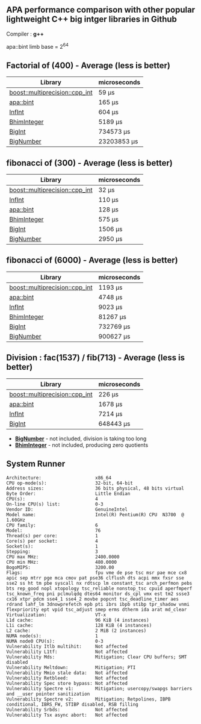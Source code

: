 ## **APA performance comparison with other popular lightweight C++ big intger libraries in Github**

Compiler : **g++**


apa::bint limb base = 2<sup>64</sup>

## **Factorial of (400) - Average (less is better)**

| Library | microseconds |
| ------- | ----------- |
| [boost::multiprecision::cpp_int](https://github.com/boostorg/multiprecision) | 59 μs |
| [apa::bint](https://github.com/mrdcvlsc/APA) | 165 μs |
| [InfInt](https://github.com/sercantutar/infint) | 604 μs |
| [BhimInteger](https://github.com/kothariji/BhimIntegers) | 5189 μs |
| [BigInt](https://github.com/faheel/BigInt) | 734573 μs |
| [BigNumber](https://github.com/Limeoats/BigNumber) | 23203853 μs |

## **fibonacci of (300) - Average (less is better)**


| Library | microseconds |
| ------- | ----------- |
| [boost::multiprecision::cpp_int](https://github.com/boostorg/multiprecision) | 32 μs |
| [InfInt](https://github.com/sercantutar/infint) | 110 μs |
| [apa::bint](https://github.com/mrdcvlsc/APA) | 128 μs |
| [BhimInteger](https://github.com/kothariji/BhimIntegers) | 575 μs |
| [BigInt](https://github.com/faheel/BigInt) | 1506 μs |
| [BigNumber](https://github.com/Limeoats/BigNumber) | 2950 μs |

## **fibonacci of (6000) - Average (less is better)**


| Library | microseconds |
| ------- | ----------- |
| [boost::multiprecision::cpp_int](https://github.com/boostorg/multiprecision) | 1193 μs |
| [apa::bint](https://github.com/mrdcvlsc/APA) | 4748 μs |
| [InfInt](https://github.com/sercantutar/infint) | 9023 μs |
| [BhimInteger](https://github.com/kothariji/BhimIntegers) | 81267 μs |
| [BigInt](https://github.com/faheel/BigInt) | 732769 μs |
| [BigNumber](https://github.com/Limeoats/BigNumber) | 900627 μs |

## Division : **fac(1537) / fib(713) - Average (less is better)**


| Library | microseconds |
| ------- | ----------- |
| [boost::multiprecision::cpp_int](https://github.com/boostorg/multiprecision) | 226 μs |
| [apa::bint](https://github.com/mrdcvlsc/APA) | 1678 μs |
| [InfInt](https://github.com/sercantutar/infint) | 7214 μs |
| [BigInt](https://github.com/faheel/BigInt) | 648443 μs |

- **[BigNumber](https://github.com/Limeoats/BigNumber)** - not included, division is taking too long
- **[BhimInteger](https://github.com/kothariji/BhimIntegers)** - not included, producing zero quotients


## System Runner

```
Architecture:                    x86_64
CPU op-mode(s):                  32-bit, 64-bit
Address sizes:                   36 bits physical, 48 bits virtual
Byte Order:                      Little Endian
CPU(s):                          4
On-line CPU(s) list:             0-3
Vendor ID:                       GenuineIntel
Model name:                      Intel(R) Pentium(R) CPU  N3700  @ 1.60GHz
CPU family:                      6
Model:                           76
Thread(s) per core:              1
Core(s) per socket:              4
Socket(s):                       1
Stepping:                        3
CPU max MHz:                     2400.0000
CPU min MHz:                     480.0000
BogoMIPS:                        3200.00
Flags:                           fpu vme de pse tsc msr pae mce cx8 apic sep mtrr pge mca cmov pat pse36 clflush dts acpi mmx fxsr sse sse2 ss ht tm pbe syscall nx rdtscp lm constant_tsc arch_perfmon pebs bts rep_good nopl xtopology tsc_reliable nonstop_tsc cpuid aperfmperf tsc_known_freq pni pclmulqdq dtes64 monitor ds_cpl vmx est tm2 ssse3 cx16 xtpr pdcm sse4_1 sse4_2 movbe popcnt tsc_deadline_timer aes rdrand lahf_lm 3dnowprefetch epb pti ibrs ibpb stibp tpr_shadow vnmi flexpriority ept vpid tsc_adjust smep erms dtherm ida arat md_clear
Virtualization:                  VT-x
L1d cache:                       96 KiB (4 instances)
L1i cache:                       128 KiB (4 instances)
L2 cache:                        2 MiB (2 instances)
NUMA node(s):                    1
NUMA node0 CPU(s):               0-3
Vulnerability Itlb multihit:     Not affected
Vulnerability L1tf:              Not affected
Vulnerability Mds:               Mitigation; Clear CPU buffers; SMT disabled
Vulnerability Meltdown:          Mitigation; PTI
Vulnerability Mmio stale data:   Not affected
Vulnerability Retbleed:          Not affected
Vulnerability Spec store bypass: Not affected
Vulnerability Spectre v1:        Mitigation; usercopy/swapgs barriers and __user pointer sanitization
Vulnerability Spectre v2:        Mitigation; Retpolines, IBPB conditional, IBRS_FW, STIBP disabled, RSB filling
Vulnerability Srbds:             Not affected
Vulnerability Tsx async abort:   Not affected
```
